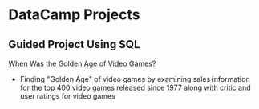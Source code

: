 # DataCamp Projects
## Guided Project Using SQL
[When Was the Golden Age of Video Games?](https://github.com/AmadouDiene/Project_Solutions/blob/main/When%20Was%20the%20Golden%20Age%20of%20Video%20Games%3F/notebook.ipynb)
- Finding "Golden Age" of video games by examining sales information for the top 400 video games released since 1977 along with critic and user ratings for video games
